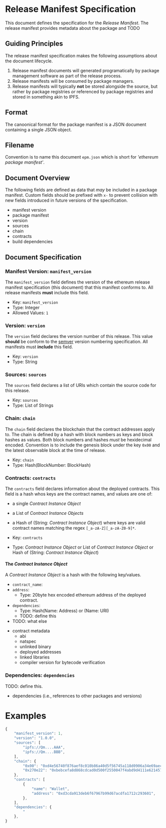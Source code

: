 # Release Manifest Specification

This document defines the specification for the *Release Manifest*.  The
release manifest provides metadata about the package and TODO


## Guiding Principles

The release manifest specification makes the following assumptions about the
document lifecycle.

1. Release manifest documents will generated programatically by package management software as part of the release process.
2. Release manifests will be consumed by package managers.
3. Release manifests will typically **not** be stored alongside the source, but rather by package registries *or* referenced by package registries and stored in something akin to IPFS.

## Format

The canoonical format for the package manifest is a JSON document containing a
single JSON object.  


## Filename

Convention is to name this document `epm.json` which is short for *'ethereum
package manifest'*.

## Document Overview

The following fields are defined as data that *may* be included in a package
manifest.  Custom fields should be prefixed with `x-` to prevent collision with
new fields introduced in future versions of the specification.

- manifest version
- package manifest
- version
- sources
- chain
- contracts
- build dependencies

## Document Specification

### Manifest Version: `manifest_version`


The `manifest_version` field defines the version of the ethereum release manifest
specification (this document) that this manifest conforms to. All release manifests
**must** include this field.

* Key: `manifest_version`
* Type: Integer
* Allowed Values: `1`


### Version: `version`

The `version` field declares the version number of this release.  This value
**should** be conform to the [semver](http://semver.org/) version numbering
specification.  All manifests must **include** this field.

* Key: `version`
* Type: String

### Sources: `sources`

The `sources` field declares a list of URIs which contain the source code for
this release.

* Key: `sources`
* Type: List of Strings


### Chain: `chain`

The `chain` field declares the blockchain that the contract addresses apply to.
The chain is defined by a hash with block numbers as keys and block hashes as
values.  Both block numbers and hashes *must* be hexidecimal encoded.
Convention is to include the genesis block under the key `0x00` and the latest
observable block at the time of release.

* Key: `chain`
* Type: Hash(BlockNumber: BlockHash)


### Contracts: `contracts`

The `contracts` field declares information about the deployed contracts.  This
field is a hash whos keys are the contract names, and values are one of:

* a single *Contract Instance Object*
* a List of *Contract Instance Objects*
* a Hash of (String: *Contract Instance Object*) where keys are valid contract names matching the regex `[_a-zA-Z][_a-zA-Z0-9]*`.

* Key: `contracts`
* Type: *Contract Instance Object* or List of *Contract Instance Object* or Hash of (String: *Contract Instance Object*)

#### The *Contract Instance Object*

A *Contract Instance Object* is a hash with the following key/values.

* `contract_name`:
* `address`:
    * Type: 20byte hex encoded ethereum address of the deployed contract.
* `dependencies`:
    * Type: Hash(Name: Address) or (Name: URI)
    * TODO: define this
* TODO: what else

- contract metadata
  - abi
  - natspec
  - unlinked binary
  - deployed addresses
  - linked libraries
  - compiler version for bytecode verification

### Dependencies: `dependencies`

TODO: define this.

- dependencies (i.e., references to other packages and versions)


# Examples

```javascript
{
    "manifest_version": 1,
    "version": "1.0.0",
    "sources": [
        "ipfs://Qm....AAA",
        "ipfs://Qm....BBB",
    ],
    "chain": {
        "0x00": "0xd4e56740f876aef8c010b86a40d5f56745a118d0906a34e69aec8c0db1cb8fa3"
        "0x270e22": "0xbebcefa8d868cdcad0d500f2550047f4abd9d4111e621457f613403202798c85",
    },
    "contracts": [
        {
            "name": "Wallet",
            "address": "0xd3cda913deb6f67967b99d67acdfa1712c293601",
        },
    ],
    "dependencies": {
        "
    },
}
